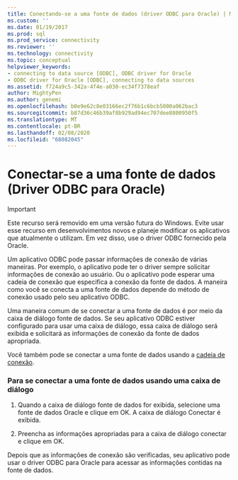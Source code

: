 ```yaml
---
title: Conectando-se a uma fonte de dados (driver ODBC para Oracle) | Microsoft Docs
ms.custom: ''
ms.date: 01/19/2017
ms.prod: sql
ms.prod_service: connectivity
ms.reviewer: ''
ms.technology: connectivity
ms.topic: conceptual
helpviewer_keywords:
- connecting to data source [ODBC], ODBC driver for Oracle
- ODBC driver for Oracle [ODBC], connecting to data sources
ms.assetid: f724a9c5-342a-4f4e-a030-ec34f7378eaf
author: MightyPen
ms.author: genemi
ms.openlocfilehash: b0e9e62c8e03166ec2f76b1c6bcb5000a062bac3
ms.sourcegitcommit: b87d36c46b39af8b929ad94ec707dee8800950f5
ms.translationtype: MT
ms.contentlocale: pt-BR
ms.lasthandoff: 02/08/2020
ms.locfileid: "68082045"
---
```

# <a name="connecting-to-a-data-source-odbc-driver-for-oracle"></a>Conectar-se a uma fonte de dados (Driver ODBC para Oracle)
> [!IMPORTANT]  
>  Este recurso será removido em uma versão futura do Windows. Evite usar esse recurso em desenvolvimentos novos e planeje modificar os aplicativos que atualmente o utilizam. Em vez disso, use o driver ODBC fornecido pela Oracle.  
  
 Um aplicativo ODBC pode passar informações de conexão de várias maneiras. Por exemplo, o aplicativo pode ter o driver sempre solicitar informações de conexão ao usuário. Ou o aplicativo pode esperar uma cadeia de conexão que especifica a conexão da fonte de dados. A maneira como você se conecta a uma fonte de dados depende do método de conexão usado pelo seu aplicativo ODBC.  
  
 Uma maneira comum de se conectar a uma fonte de dados é por meio da caixa de diálogo fonte de dados. Se seu aplicativo ODBC estiver configurado para usar uma caixa de diálogo, essa caixa de diálogo será exibida e solicitará as informações de conexão da fonte de dados apropriada.  
  
 Você também pode se conectar a uma fonte de dados usando a [cadeia de conexão](../../odbc/microsoft/connection-string-format-and-attributes.md).  
  
### <a name="to-connect-to-a-data-source-using-a-dialog-box"></a>Para se conectar a uma fonte de dados usando uma caixa de diálogo  
  
1.  Quando a caixa de diálogo fonte de dados for exibida, selecione uma fonte de dados Oracle e clique em OK. A caixa de diálogo Conectar é exibida.  
  
2.  Preencha as informações apropriadas para a caixa de diálogo conectar e clique em OK.  
  
 Depois que as informações de conexão são verificadas, seu aplicativo pode usar o driver ODBC para Oracle para acessar as informações contidas na fonte de dados.
